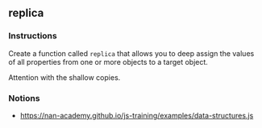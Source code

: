 ## replica

### Instructions

Create a function called `replica` that allows you to deep assign the values of all properties from one or more
objects to a target object.

Attention with the shallow copies.

### Notions

- https://nan-academy.github.io/js-training/examples/data-structures.js
